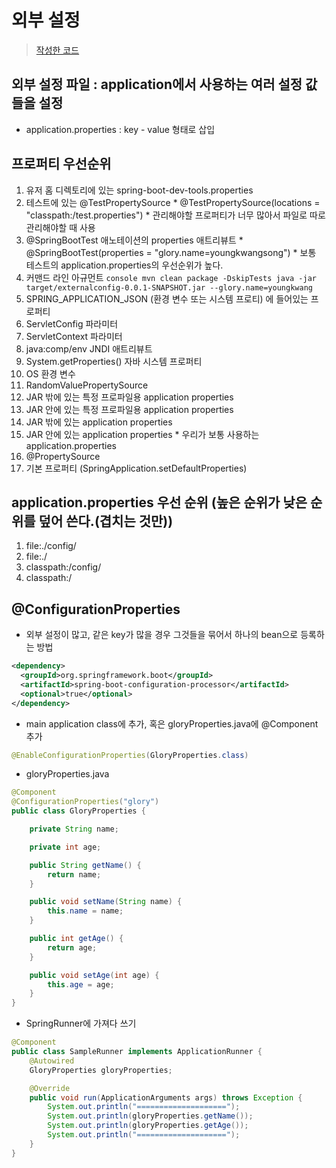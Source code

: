 # 외부 설정
> [작성한 코드](https://github.com/96glory/whiteship-spring-boot/tree/fef2b10b09354805abe8717b7daebe6779861fc4)

## 외부 설정 파일 : application에서 사용하는 여러 설정 값들을 설정
  * application.properties : key - value 형태로 삽입
  
## 프로퍼티 우선순위
  1. 유저 홈 디렉토리에 있는 spring-boot-dev-tools.properties
  2. 테스트에 있는 @TestPropertySource
    * @TestPropertySource(locations = "classpath:/test.properties")
    * 관리해야할 프로퍼티가 너무 많아서 파일로 따로 관리해야할 때 사용
  3. @SpringBootTest 애노테이션의 properties 애트리뷰트
    * @SpringBootTest(properties = "glory.name=youngkwangsong")
    * 보통 테스트의 application.properties의 우선순위가 높다.
  4. 커맨드 라인 아규먼트
    ```console
    mvn clean package -DskipTests
    java -jar target/externalconfig-0.0.1-SNAPSHOT.jar --glory.name=youngkwang
    ```
  5. SPRING_APPLICATION_JSON (환경 변수 또는 시스템 프로티) 에 들어있는 프로퍼티
  6. ServletConfig 파라미터
  7. ServletContext 파라미터
  8. java:comp/env JNDI 애트리뷰트
  9. System.getProperties() 자바 시스템 프로퍼티
  10. OS 환경 변수
  11. RandomValuePropertySource
  12. JAR 밖에 있는 특정 프로파일용 application properties
  13. JAR 안에 있는 특정 프로파일용 application properties
  14. JAR 밖에 있는 application properties
  15. JAR 안에 있는 application properties
    * 우리가 보통 사용하는 application.properties
  16. @PropertySource
  17. 기본 프로퍼티 (SpringApplication.setDefaultProperties)

## application.properties 우선 순위 (높은 순위가 낮은 순위를 덮어 쓴다.(겹치는 것만))
  1. file:./config/
  2. file:./
  3. classpath:/config/
  4. classpath:/

## @ConfigurationProperties
  * 외부 설정이 많고, 같은 key가 많을 경우 그것들을 묶어서 하나의 bean으로 등록하는 방법
  ```xml
  <dependency>
    <groupId>org.springframework.boot</groupId>
    <artifactId>spring-boot-configuration-processor</artifactId>
    <optional>true</optional>
  </dependency>
  ```
  * main application class에 추가, 혹은 gloryProperties.java에 @Component 추가
  ```java
  @EnableConfigurationProperties(GloryProperties.class)
  ```
  * gloryProperties.java
  ```java
  @Component
  @ConfigurationProperties("glory")
  public class GloryProperties {

      private String name;

      private int age;

      public String getName() {
          return name;
      }

      public void setName(String name) {
          this.name = name;
      }

      public int getAge() {
          return age;
      }

      public void setAge(int age) {
          this.age = age;
      }
  }
  ```
  * SpringRunner에 가져다 쓰기
  ```java
  @Component
  public class SampleRunner implements ApplicationRunner {
      @Autowired
      GloryProperties gloryProperties;

      @Override
      public void run(ApplicationArguments args) throws Exception {
          System.out.println("====================");
          System.out.println(gloryProperties.getName());
          System.out.println(gloryProperties.getAge());
          System.out.println("====================");
      }
  }
  ```
  
